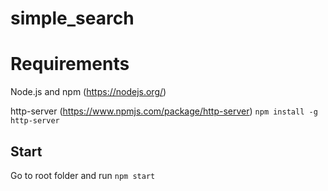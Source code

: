 # simple_search

# Requirements

Node.js and npm (https://nodejs.org/)

http-server (https://www.npmjs.com/package/http-server)
`npm install -g http-server`

## Start

Go to root folder and run `npm start`
